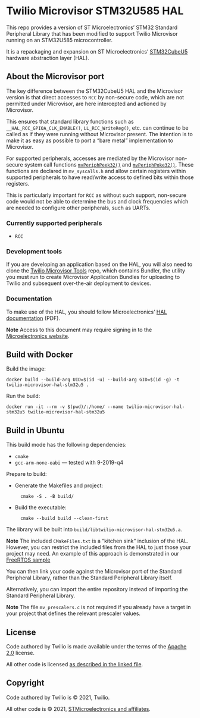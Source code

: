 # Twilio Microvisor STM32U585 HAL

This repo provides a version of ST Microelectronics’ STM32 Standard Peripheral Library that has been modified to support Twilio Microvisor running on an STM32U585 microcontroller.

It is a repackaging and expansion on ST Microelectronics’ [STM32CubeU5](https://github.com/STMicroelectronics/STM32CubeU5) hardware abstraction layer (HAL).

## About the Microvisor port

The key difference between the STM32CubeU5 HAL and the Microvisor version is that direct accesses to `RCC` by non-secure code, which are not permitted under Microvisor, are here intercepted and actioned by Microvisor.

This ensures that standard library functions such as `__HAL_RCC_GPIOA_CLK_ENABLE()`, `LL_RCC_WriteReg()`, etc. can continue to be called as if they were running without Microvisor present. The intention is to make it as easy as possible to port a “bare metal” implementation to Microvisor.

For supported peripherals, accesses are mediated by the Microvisor non-secure system call functions [`mvPeriphPeek32()`](https://www.twilio.com/docs/iot/microvisor/api/device#mvperiphpeek32) and [`mvPeriphPoke32()`](https://www.twilio.com/docs/iot/microvisor/api/device#mvperiphpoke32). These functions are declared in `mv_syscalls.h` and allow certain registers within supported peripherals to have read/write access to defined bits within those registers.

This is particularly important for `RCC` as without such support, non-secure code would not be able to determine the bus and clock frequencies which are needed to configure other peripherals, such as UARTs.

### Currently supported peripherals

* `RCC`

### Development tools

If you are developing an application based on the HAL, you will also need to clone the [Twilio Microvisor Tools](https://github.com/twilio/twilio-microvisor-tools) repo, which contains Bundler, the utility you must run to create Microvisor Application Bundles for uploading to Twilio and subsequent over-the-air deployment to devices.

### Documentation

To make use of the HAL, you should follow Microelectronics’ [HAL documentation](https://www.st.com/content/ccc/resource/technical/document/user_manual/group2/17/c1/76/07/05/1c/4e/fb/DM00813340/files/DM00813340.pdf/jcr:content/translations/en.DM00813340.pdf) (PDF).

**Note** Access to this document may require signing in to the [Microelectronics website](https://www.st.com/).

## Build with Docker

Build the image:

```shell
docker build --build-arg UID=$(id -u) --build-arg GID=$(id -g) -t twilio-microvisor-hal-stm32u5 .
```

Run the build:

```shell
docker run -it --rm -v $(pwd)/:/home/ --name twilio-microvisor-hal-stm32u5 twilio-microvisor-hal-stm32u5
```

## Build in Ubuntu

This build mode has the following dependencies:

- `cmake`
- `gcc-arm-none-eabi` — tested with 9-2019-q4

Prepare to build:

- Generate the Makefiles and project:

        cmake -S . -B build/

- Build the executable:

        cmake --build build --clean-first

The library will be built into `build/libtwilio-microvisor-hal-stm32u5.a`.

**Note** The included `CMakeFiles.txt` is a “kitchen sink“ inclusion of the HAL. However, you can restrict the included files from the HAL to just those your project may need. An example of this approach is demonstrated in our [FreeRTOS sample](https://github.com/twilio/twilio-microvisor-freertos/)

You can then link your code against the Microvisor port of the Standard Peripheral Library, rather than the Standard Peripheral Library itself.

Alternatively, you can import the entire repository instead of importing the Standard Peripheral Library.

**Note** The file `mv_prescalers.c` is not required if you already have a target in your project that defines the relevant prescaler values.

## License

Code authored by Twilio is made available under the terms of the [Apache 2.0](LICENSE) license.

All other code is licensed [as described in the linked file](LICENSE-STM32CubeU5.md).

## Copyright

Code authored by Twilio is © 2021, Twilio.

All other code is © 2021, [STMicroelectronics and affiliates](LICENSE-STM32CubeU5.md).
